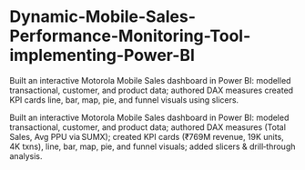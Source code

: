 # Dynamic-Mobile-Sales-Performance-Monitoring-Tool-implementing-Power-BI
Built an interactive Motorola Mobile Sales dashboard in Power BI: modelled transactional, customer, and product data; authored DAX measures created KPI cards line, bar, map, pie, and funnel visuals using slicers.

Built an interactive Motorola Mobile Sales dashboard in Power BI: modeled transactional, customer, and product data; authored DAX measures (Total Sales, Avg PPU via SUMX); created KPI cards (₹769M revenue, 19K units, 4K txns), line, bar, map, pie, and funnel visuals; added slicers & drill‑through analysis. 
